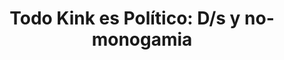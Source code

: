 ---
published_date: 2024-10-01Z-03:00
#updated_date: 2023-11-04Z-03:00
title: "Todo Kink es Político: D/s y no-monogamia"
summary: 'Nos encontramos para charlar y debatir en torno a las potencias
  radicales del kink y sus matices políticos. En esta oportunidad vamos a D/s y
  no-monogamia.'
tags:
  - charla debate
  - español
  - KinkyVibe # etiqueta especial #
  - a la gorra # pago | gratis | a la gorra #
  - Online # online | AMBA | Córdoba | Santa Cruz #
  - BDSM
  - intercambio de poder
  - 24/7
  - no-monogamia
layout: calendario
category: calendario
authors:
  - KinkyVibe
featured: todo-kink-es-politico-miniatura.png
#logo: 2
#force_unlisted: false
#force_unpublished: false
status: abierto # anunciado | abierto | agotadas | cancelado #
# opening_date: 2023-10-20Z-03:00
start: 2024-09-24T20:00-03:00
end: 2024-09-24T22:00-03:00
#location: Thames 240, Ciudad Autónoma de Buenos Aires
#location_name: Cooperativa Cultural Qi
link: https://forms.gle/g2nBYHGRmxNBrNjMA
link_text: Inscibirme
updated_date: 2024-09-10Z-03:00

# carrousel_background: "#f2a68f"
# carrousel_color: "white"
# carrousel_accent_text: ""
# carrousel_accent_bg: ""

---